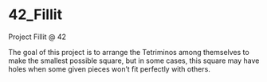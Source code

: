 # 42_Fillit
Project Fillit @ 42

The goal of this project is to arrange the Tetriminos among themselves to make the
smallest possible square, but in some cases, this square may have holes when some given
pieces won’t fit perfectly with others.
